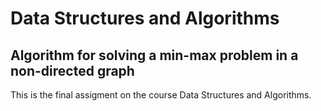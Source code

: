 # Data Structures and Algorithms 
## Algorithm for solving a min-max problem in a non-directed graph

This is the final assigment on the course Data Structures and Algorithms.
